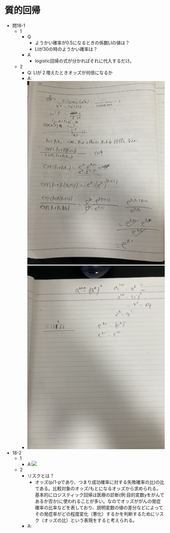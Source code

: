 # 質的回帰

- 問18-1
  - 1
    - Q
      - ようかい確率が0.5になるときの係数LIの値は？
      - LIが30の時のようかい確率は？
    - A
      - logistic回帰の式が分かればそれに代入するだけ。
  - 2
    - Q: LIが２増えたときオッズが何倍になるか
    - A: ![画像](../../images/IMG_2725.jpg)
    - ![](../../images/IMG_2726.jpg)
- 18-2
  - 1
    - A:![](../../images/IMG_.jpg)
  - 2
    - リスクとは？
      - オッズ(p/1-pであり、つまり成功確率に対する失敗確率の比)の比である。比較対象のオッズ/もとになるオッズから求められる。<br>基本的にロジスティック回帰は医療の診断(例:目的変数yをがんであるか否か)に使われることが多い。なのでオッズががんの発症確率の比率などを表しており、説明変数の値の差分などによってその発症率がどの程度変化（悪化）するかを判断するためにリスク（オッズの比）という表現をすると考えられる。
    - A: